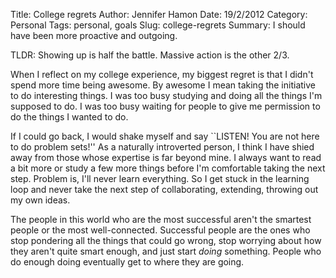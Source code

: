 Title: College regrets
Author: Jennifer Hamon
Date: 19/2/2012	
Category: Personal
Tags: personal, goals
Slug: college-regrets
Summary: I should have been more proactive and outgoing.


TLDR: Showing up is half the battle.  Massive action is the other 2/3.

When I reflect on my college experience, my biggest regret is that I didn't spend more time being awesome.  By awesome I mean taking the initiative to do interesting things.  I was too busy studying and doing all the things I'm supposed to do.  I was too busy waiting for people to give me permission to do the things I wanted to do.

If I could go back, I would shake myself and say ``LISTEN! You are not here to do problem sets!''  As a naturally introverted person, I think I have shied away from those whose expertise is far beyond mine.  I always want to read a bit more or study a few more things before I'm comfortable taking the next step.  Problem is, I'll never learn everything.  So I get stuck in the learning loop and never take the next step of collaborating, extending, throwing out my own ideas.

The people in this world who are the most successful aren't the smartest people or the most well-connected.  Successful people are the ones who stop pondering all the things that could go wrong, stop worrying about how they aren't quite smart enough, and just start *doing* something.  People who do enough doing eventually get to where they are going.
